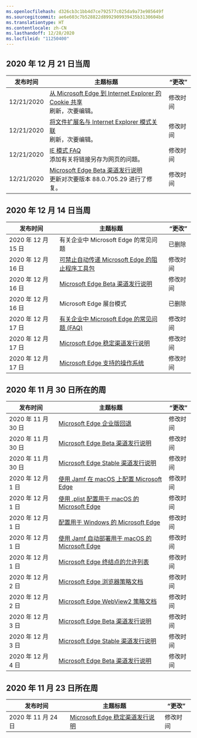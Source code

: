 ```yaml
---
ms.openlocfilehash: d326cb3c1bb4d7ce792577c025da9a73e985649f
ms.sourcegitcommit: ae6e603c7b528822d8992909939435b3130604bd
ms.translationtype: HT
ms.contentlocale: zh-CN
ms.lasthandoff: 12/28/2020
ms.locfileid: "11250400"
---
```

<!-- This file is generated automatically each week. Changes made to this file will be overwritten.-->

## 2020 年 12 月 21 日当周

| 发布时间 |主题标题 | “更改” |
|------|------------|--------|
| 12/21/2020 | [从 Microsoft Edge 到 Internet Explorer 的 Cookie 共享](/DeployEdge/edge-ie-mode-add-guidance-cookieshare)<br>刷新，次要编辑。 | 修改时间 |
| 12/21/2020 | [将文件扩展名与 Internet Explorer 模式关联](/DeployEdge/edge-ie-mode-add-guidance-filetype-associations)<br>刷新，次要编辑。 | 修改时间 |
| 12/21/2020 | [IE 模式 FAQ](/DeployEdge/edge-ie-mode-faq)<br>添加有关将链接另存为网页的问题。 | 修改时间 |
| 12/21/2020 | [Microsoft Edge Beta 渠道发行说明](/DeployEdge/microsoft-edge-relnote-beta-channel)<br>更新对次要版本 88.0.705.29 进行了修复。 | 修改时间 |


## 2020 年 12 月 14 日当周


| 发布时间 |主题标题 | “更改” |
|------|------------|--------|
| 2020 年 12 月 15 日 | 有关企业中 Microsoft Edge 的常见问题 | 已删除 |
| 2020 年 12 月 16 日 | [可禁止自动传递 Microsoft Edge 的阻止程序工具包](/DeployEdge/microsoft-edge-blocker-toolkit) | 修改时间 |
| 2020 年 12 月 16 日 | [Microsoft Edge Beta 渠道发行说明](/DeployEdge/microsoft-edge-relnote-beta-channel) | 修改时间 |
| 2020 年 12 月 16 日 | Microsoft Edge 展台模式 | 已删除 |
| 2020 年 12 月 17 日 | [有关企业中 Microsoft Edge 的常见问题 (FAQ)](/DeployEdge/faqs-edge-in-the-enterprise) | 修改时间 |
| 2020 年 12 月 17 日 | [Microsoft Edge 稳定渠道发行说明](/DeployEdge/microsoft-edge-relnote-stable-channel) | 修改时间 |
| 2020 年 12 月 17 日 | [Microsoft Edge 支持的操作系统](/DeployEdge/microsoft-edge-supported-operating-systems) | 修改时间 |


## 2020 年 11 月 30 日所在的周


| 发布时间 |主题标题 | “更改” |
|------|------------|--------|
| 2020 年 11 月 30 日 | [Microsoft Edge 企业版回退](/DeployEdge/edge-learnmore-rollback) | 修改时间 |
| 2020 年 11 月 30 日 | [Microsoft Edge Beta 渠道发行说明](/DeployEdge/microsoft-edge-relnote-beta-channel) | 修改时间 |
| 2020 年 11 月 30 日 | [Microsoft Edge Stable 渠道发行说明](/DeployEdge/microsoft-edge-relnote-stable-channel) | 修改时间 |
| 2020 年 12 月 1 日 | [使用 Jamf 在 macOS 上配置 Microsoft Edge](/DeployEdge/configure-microsoft-edge-on-mac-jamf) | 修改时间 |
| 2020 年 12 月 1 日 | [使用 .plist 配置用于 macOS 的 Microsoft Edge](/DeployEdge/configure-microsoft-edge-on-mac) | 修改时间 |
| 2020 年 12 月 1 日 | [配置用于 Windows 的 Microsoft Edge](/DeployEdge/configure-microsoft-edge) | 修改时间 |
| 2020 年 12 月 1 日 | [使用 Jamf 自动部署用于 macOS 的 Microsoft Edge](/DeployEdge/deploy-edge-mac-jamf) | 修改时间 |
| 2020 年 12 月 1 日 | [Microsoft Edge 终结点的允许列表](/DeployEdge/microsoft-edge-security-endpoints) | 修改时间 |
| 2020 年 12 月 2 日 | [Microsoft Edge 浏览器策略文档](/DeployEdge/microsoft-edge-policies) | 修改时间 |
| 2020 年 12 月 2 日 | [Microsoft Edge WebView2 策略文档](/DeployEdge/microsoft-edge-webview-policies) | 修改时间 |
| 2020 年 12 月 3 日 | [Microsoft Edge Beta 渠道发行说明](/DeployEdge/microsoft-edge-relnote-beta-channel) | 修改时间 |
| 2020 年 12 月 3 日 | [Microsoft Edge Stable 渠道发行说明](/DeployEdge/microsoft-edge-relnote-stable-channel) | 修改时间 |
| 2020 年 12 月 4 日 | [Microsoft Edge Beta 渠道发行说明](/DeployEdge/microsoft-edge-relnote-beta-channel) | 修改时间 |


## 2020 年 11 月 23 日所在周


| 发布时间 |主题标题 | “更改” |
|------|------------|--------|
| 2020 年 11 月 24 日 | [Microsoft Edge 稳定渠道发行说明](/DeployEdge/microsoft-edge-relnote-stable-channel) | 修改时间 |

